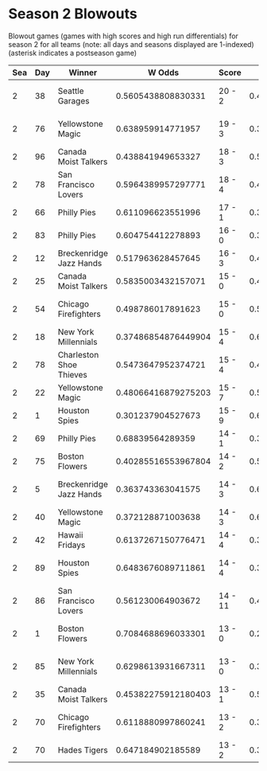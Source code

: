 # Season 2 Blowouts



Blowout games (games with high scores and high run differentials) for season 2 for all teams (note: all days and seasons displayed are 1-indexed) (asterisk indicates a postseason game)


| Sea | Day | Winner | W Odds | Score | L Odds | Loser | 
| ------ |------ |------ |------ |------ |------ |------ |
| 2 | 38 | Seattle Garages | 0.5605438808830331 | 20 - 2 | 0.439456119116967 | Los Angeles Tacos | 
| 2 | 76 | Yellowstone Magic | 0.638959914771957 | 19 - 3 | 0.36104008522804204 | Kansas City Breath Mints | 
| 2 | 96 | Canada Moist Talkers | 0.438841949653327 | 18 - 3 | 0.561158050346672 | Seattle Garages | 
| 2 | 78 | San Francisco Lovers | 0.5964389957297771 | 18 - 4 | 0.403561004270222 | New York Millennials | 
| 2 | 66 | Philly Pies | 0.611096623551996 | 17 - 1 | 0.38890337644800305 | Mexico City Wild Wings | 
| 2 | 83 | Philly Pies | 0.604754412278893 | 16 - 0 | 0.395245587721106 | Seattle Garages | 
| 2 | 12 | Breckenridge Jazz Hands | 0.517963628457645 | 16 - 3 | 0.482036371542354 | Hellmouth Sunbeams | 
| 2 | 25 | Canada Moist Talkers | 0.5835003432157071 | 15 - 0 | 0.416499656784292 | Baltimore Crabs | 
| 2 | 54 | Chicago Firefighters | 0.498786017891623 | 15 - 0 | 0.5012139821083761 | Los Angeles Tacos | 
| 2 | 18 | New York Millennials | 0.37486854876449904 | 15 - 4 | 0.6251314512355001 | Boston Flowers | 
| 2 | 78 | Charleston Shoe Thieves | 0.5473647952374721 | 15 - 4 | 0.45263520476252705 | Chicago Firefighters | 
| 2 | 22 | Yellowstone Magic | 0.48066416879275203 | 15 - 7 | 0.519335831207247 | Mexico City Wild Wings | 
| 2 | 1 | Houston Spies | 0.301237904527673 | 15 - 9 | 0.698762095472326 | Chicago Firefighters | 
| 2 | 69 | Philly Pies | 0.68839564289359 | 14 - 1 | 0.31160435710640905 | Hellmouth Sunbeams | 
| 2 | 75 | Boston Flowers | 0.40285516553967804 | 14 - 2 | 0.5971448344603221 | Yellowstone Magic | 
| 2 | 5 | Breckenridge Jazz Hands | 0.363743363041575 | 14 - 3 | 0.636256636958424 | Canada Moist Talkers | 
| 2 | 40 | Yellowstone Magic | 0.372128871003638 | 14 - 3 | 0.627871128996361 | Chicago Firefighters | 
| 2 | 42 | Hawaii Fridays | 0.6137267150776471 | 14 - 4 | 0.386273284922352 | Miami Dalé | 
| 2 | 89 | Houston Spies | 0.6483676089711861 | 14 - 4 | 0.35163239102881305 | Canada Moist Talkers | 
| 2 | 86 | San Francisco Lovers | 0.561230064903672 | 14 - 11 | 0.43876993509632706 | New York Millennials | 
| 2 | 1 | Boston Flowers | 0.7084688696033301 | 13 - 0 | 0.291531130396669 | Charleston Shoe Thieves | 
| 2 | 85 | New York Millennials | 0.6298613931667311 | 13 - 0 | 0.37013860683326805 | San Francisco Lovers | 
| 2 | 35 | Canada Moist Talkers | 0.45382275912180403 | 13 - 1 | 0.5461772408781951 | Hades Tigers | 
| 2 | 70 | Chicago Firefighters | 0.6118880997860241 | 13 - 2 | 0.388111900213975 | Kansas City Breath Mints | 
| 2 | 70 | Hades Tigers | 0.647184902185589 | 13 - 2 | 0.35281509781441 | Philly Pies | 


